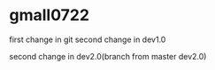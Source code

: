 # gmall0722
first change in git
second change in dev1.0

second change in dev2.0(branch from master dev2.0)